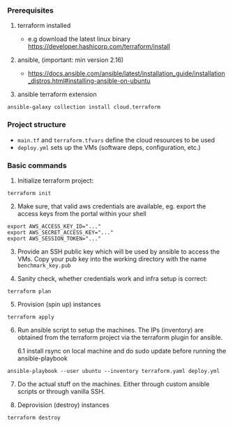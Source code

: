 ### Prerequisites

1. terraform installed
    - e.g download the latest linux binary https://developer.hashicorp.com/terraform/install

2. ansible, (important: min version 2.16)
    - https://docs.ansible.com/ansible/latest/installation_guide/installation_distros.html#installing-ansible-on-ubuntu


3. ansible terraform extension 

```
ansible-galaxy collection install cloud.terraform
```

### Project structure

- `main.tf` and `terraform.tfvars` define the cloud resources to be used
- `deploy.yml` sets up the VMs (software deps, configuration, etc.)

### Basic commands

1. Initialize terraform project:

```
terraform init
```

2. Make sure, that valid aws credentials are available,
eg. export the access keys from the portal within your shell

```
export AWS_ACCESS_KEY_ID="..."
export AWS_SECRET_ACCESS_KEY="..."
export AWS_SESSION_TOKEN="..."
```

3. Provide an SSH public key which will be used by ansible to access the VMs. Copy your pub key into the working directory with the name `benchmark_key.pub`

4. Sanity check, whether credentials work and infra setup is correct:

```
terraform plan
```

5. Provision (spin up) instances

```
terraform apply
```

6. Run ansible script to setup the machines. The IPs (inventory) are obtained from the terraform project via the terraform plugin for ansible. 

    6.1 install rsync on local machine and do sudo update before running the ansible-playbook 
    
```
ansible-playbook --user ubuntu --inventory terraform.yaml deploy.yml
```

7. Do the actual stuff on the machines. Either through custom ansible scripts or through vanilla SSH. 

8. Deprovision (destroy) instances
```
terraform destroy
```